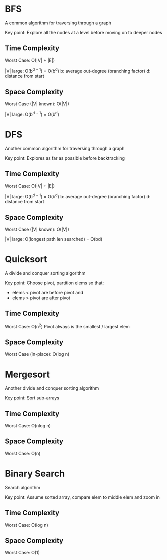 # BFS 

A common algorithm for traversing through a graph

Key point: Explore all the nodes at a level before moving on to deeper nodes

## Time Complexity
Worst Case: O(|V| + |E|)

|V| large: O(b<sup>d + 1</sup>) = O(b<sup>d</sup>)
b: average out-degree (branching factor)
d: distance from start

## Space Complexity
Worst Case (|V| known): O(|V|)

|V| large: O(b<sup>d + 1</sup>) = O(b<sup>d</sup>)

# DFS

Another common algorithm for traversing through a graph

Key point: Explores as far as possible before backtracking

## Time Complexity
Worst Case: O(|V| + |E|)

|V| large: O(b<sup>d + 1</sup>) = O(b<sup>d</sup>)
b: average out-degree (branching factor)
d: distance from start

## Space Complexity
Worst Case (|V| known): O(|V|)

|V| large: O(longest path len searched) = O(bd)

# Quicksort

A divide and conquer sorting algorithm

Key point: Choose pivot, partition elems so that:
* elems < pivot are before pivot and 
* elems > pivot are after pivot

## Time Complexity
Worst Case: O(n<sup>2</sup>)
Pivot always is the smallest / largest elem

## Space Complexity
Worst Case (in-place): O(log n)

# Mergesort

Another divide and conquer sorting algorithm

Key point: Sort sub-arrays

## Time Complexity
Worst Case: O(nlog n)

## Space Complexity
Worst Case: O(n)

# Binary Search

Search algorithm

Key point: Assume sorted array, compare elem to middle elem and zoom in

## Time Complexity
Worst Case: O(log n)

## Space Complexity
Worst Case: O(1)
